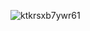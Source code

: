 
![ktkrsxb7ywr61](https://user-images.githubusercontent.com/77055945/140620781-aab0ec25-9a01-4408-a240-46a6b47a08ce.gif)
